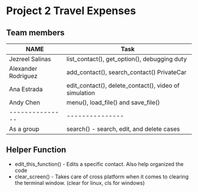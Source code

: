 # Project 2 Travel Expenses
## Team members
| NAME            | Task            |
| --------------- | --------------- |
| Jezreel Salinas  |  list_contact(), get_option(), debugging duty|
| Alexander Rodriguez       |  add_contact(), search_contact() PrivateCar |
| Ana Estrada  |  edit_contact(), delete_contact(), video of simulation |
| Andy Chen          |  menu(), load_file() and save_file()  |
| ---------------| --------------- |
| As a group      | search() - search, edit, and delete cases   |


## Helper Function
- edit_this_function() - Edits a specific contact. Also help organized the code
- clear_screen() - Takes care of cross platform when it comes to clearing the terminal window. (clear for linux, cls for windows)

